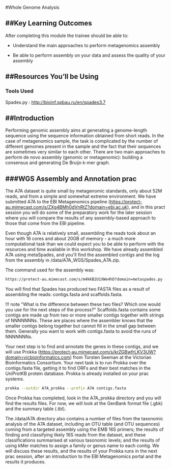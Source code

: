 #Whole Genome Analysis

##Key Learning Outcomes
---------------------

After completing this module the trainee should be able to:

-   Understand the main approaches to perform metagenomics assembly

-   Be able to perform assembly on your data and assess the quality of your assembly

##Resources You’ll be Using
-------------------------

### Tools Used

Spades.py : http://bioinf.spbau.ru/en/spades3.7  

##Introduction
---

Performing genomic assembly aims at generating a genome-length sequence
using the sequence information obtained from short reads. In the case of
metagenomics sample, the task is complicated by the number of different
genomes present in the sample and the fact that their sequences are
sometimes very similar to each other. There are two main approaches to
perform de novo assembly (genomic or metagenomic): building a consensus
and generating De Bruijn k-mer graph.

###WGS Assembly and Annotation prac
---

The A7A dataset is quite small by metagenomic standards, only about 52M reads, and from a simple and somewhat extreme environment. We have submitted A7A to the EBI Metagenomics pipeline (https://protect-au.mimecast.com/s/ZXg4BMh0dVnRtZ?domain=ebi.ac.uk), and in this pract session you will do some of the preparatory work for the later session where you will compare the results of any assembly-based approach to those that come from the EBI pipeline.

Even though A7A is relatively small, assembling the reads took about an hour with 16 cores and about 20GB of memory - a much more computational task than we could expect you to be able to perform with the resources and time available in this workshop. We have already assembled A7A using metaSpades, and you'll find the assembled contigs and the log from the assembly in /data/A7A_WGS/Spades_A7A.zip. 

The command used for the assembly was: 

```bash
https://protect-au.mimecast.com/s/m4kKB2U1XWe4hD?domain=metaspades.py -o spades --pe1-1 DL3_GATCAG_L008_R1_001.fastq --pe1-2 DL3_GATCAG_L008_R2_001.fastq -m 64	
```
	
You will find that Spades has produced two FASTA files as a result of assembling the reads: contigs.fasta and scaffolds.fasta.

!!! note "What is the difference between these two files? Which one would you use for the next steps of the process?"
    Scaffolds.fasta contains some contigs are made up from two or more smaller contigs together with strings of NNNNNNNs. These are places where the assembler knows that the smaller contigs belong together but cannot fill in the small gap between them. Generally you want to work with contigs.fasta to avoid the runs of NNNNNNNs.

Your next step is to find and annotate the genes in these contigs, and we will use Prokka (https://protect-au.mimecast.com/s/krZGBwfrLKV3UW?domain=vicbioinformatics.com) from Torsten Seeman at the Victorian Bioinformatics Consortium. Your next task is to run Prokka over the contigs.fasta file, getting it to find ORFs and their best matches in the UniProtKB protein database. Prokka is already installed on your prac systems.

```bash
prokka --outdir A7A_prokka --prefix A7A contigs.fasta
```	
Once Prokka has completed, look in the A7A_prokka directory and you will find the results files. For now, we will look at the GenBank format file (.gbk) and the summary table (.tbl).

The /data/A7A directory also contains a number of files from the taxonomic analysis of the A7A dataset, including an OTU table (and OTU sequences) coming from a targeted assembly using the EMB 16S primers; the results of finding and classifying likely 16S reads from the dataset, and these classifications summarised at various tasonomic levels; and the results of using kMer matches to assign a family or genus name to each contig. We will discuss these results, and the results of your Prokka runs in the next prac session, after an introduction to the EBI Metagenomics portal and the results it produces.

